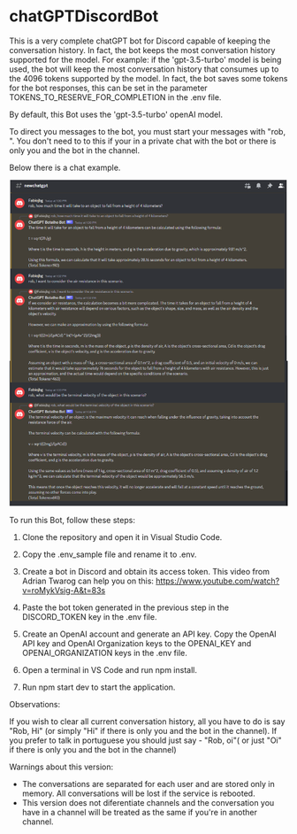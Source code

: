# chatGPTDiscordBot
This is a very complete chatGPT bot for Discord capable of keeping the conversation history. In fact, the bot keeps the most conversation history supported for the model. For example: if the 'gpt-3.5-turbo' model is being used, the bot will keep the most conversation history that consumes up to the 4096 tokens supported by the model. In fact, the bot saves some tokens for the bot responses, this can be set in the parameter TOKENS_TO_RESERVE_FOR_COMPLETION in the .env file.

By default, this Bot uses the 'gpt-3.5-turbo' openAI model.

To direct you messages to the bot, you must start your messages with "rob, ". You don't need to to this if your in a private chat with the bot or there is only you and the bot in the channel.

Below there is a chat example.

![alt text](./images/chat_sample.png)

To run this Bot, follow these steps:

1) Clone the repository and open it in Visual Studio Code.

2) Copy the .env_sample file and rename it to .env.

3) Create a bot in Discord and obtain its access token. This video from Adrian Twarog can help you on this: https://www.youtube.com/watch?v=roMykVsig-A&t=83s

4) Paste the bot token generated in the previous step in the DISCORD_TOKEN key in the .env file.

5) Create an OpenAI account and generate an API key. Copy the OpenAI API key and OpenAI  Organization keys to the OPENAI_KEY and OPENAI_ORGANIZATION keys in the .env file.

6) Open a terminal in VS Code and run npm install.

7) Run npm start dev to start the application.

Observations:

If you wish to clear all current conversation history, all you have to do is say "Rob, Hi" (or simply "Hi" if there is only you and the bot in the channel). If you prefer to talk in portuguese you should just say - "Rob, oi"( or just "Oi" if there is only you and the bot in the channel)

Warnings about this version: 
- The conversations are separated for each user and are stored only in memory. All conversations will be lost if the service is rebooted. 
- This version does not diferentiate channels and the conversation you have in a channel will be treated as the same if you're in another channel.



